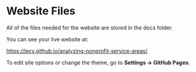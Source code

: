 # Website Files

All of the files needed for the website are stored in the docs folder.

You can see your live website at:

https://lecy.github.io/analyzing-nonprofit-service-areas/

To edit site options or change the theme, go to **Settings -> GitHub Pages**.



